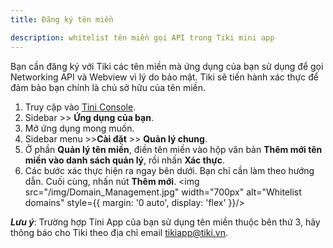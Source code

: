 ```yaml
---
title: Đăng ký tên miền

description: whitelist tên miền gọi API trong Tiki mini app
---
```


Bạn cần đăng ký với Tiki các tên miền mà ứng dụng của bạn sử dụng để gọi Networking API và Webview vì lý do bảo mật. Tiki sẽ tiến hành xác thực để đảm bảo bạn chính là chủ sở hữu của tên miền.

1. Truy cập vào [Tini Console](https://developer.tiki.vn/apps).
2. Sidebar >> **Ứng dụng của bạn**.
3. Mở ứng dụng mong muốn.
4. Sidebar menu >>**Cài đặt** >> **Quản lý chung**.
5. Ở phần **Quản lý tên miền**, điền tên miền vào hộp văn bản **Thêm mới tên miền vào danh sách quản lý**, rồi nhấn **Xác thực**.
6. Các bước xác thực hiện ra ngay bên dưới. Bạn chỉ cần làm theo hướng dẫn. Cuối cùng, nhấn nút **Thêm mới**.
   <img src="/img/Domain_Management.jpg" width="700px" alt="Whitelist domains" style={{ margin: '0 auto', display: 'flex' }}/>

***Lưu ý***: Trường hợp Tini App của bạn sử dụng tên miền thuộc bên thứ 3, hãy thông báo cho Tiki theo địa chỉ email tikiapp@tiki.vn.